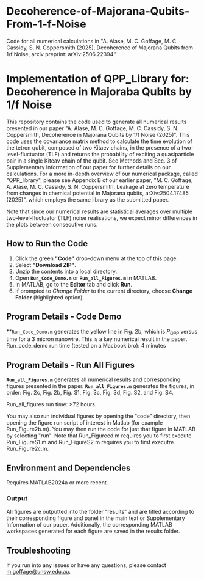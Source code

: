 # Decoherence-of-Majorana-Qubits-From-1-f-Noise
Code for all numerical calculations in "A. Alase, M. C. Goffage, M. C. Cassidy, S. N. Coppersmith (2025), Decoherence of Majorana Qubits from 1/f Noise, arxiv preprint: 	arXiv:2506.22394."
# Implementation of QPP_Library for: Decoherence in Majoraba Qubits by 1/f Noise

This repository contains the code used to generate all numerical results presented in our paper "A. Alase, M. C. Goffage, M. C. Cassidy, S. N. Coppersmith, Decoherence in Majorana Qubits by 1/f Noise (2025)". This code uses the covariance matrix method to calculate the time evolution of the tetron qubit, composed of two Kitaev chains, in the presence of a two-level-fluctuator (TLF) and returns the probability of exciting a quasiparticle pair in a single Kiteav chain of the qubit. See Methods and Sec. 3 of Supplementary Information of our paper for further details on our calculations. For a more in-depth overview of our numerical package, called "QPP_library", please see Appendix B of our earlier paper, "M. C. Goffage, A. Alase, M. C. Cassidy, S. N. Coppersmith, Leakage at zero temperature from changes in chemical potential in Majorana qubits, arXiv:2504.17485 (2025)", which employs the same library as the submitted paper. 

Note that since our numerical results are statistical averages over multiple two-level-fluctuator (TLF) noise realisations, we expect minor differences in the plots between consecutive runs. 

## How to Run the Code
1. Click the green **"Code"** drop-down menu at the top of this page.  
2. Select **"Download ZIP"**.  
3. Unzip the contents into a local directory.  
4. Open **`Run_Code_Demo.m`** or **`Run_all_Figures.m`** in MATLAB.  
5. In MATLAB, go to the **Editor** tab and click **Run**.  
6. If prompted to *Change Folder* to the current directory, choose **Change Folder** (highlighted option).  

## Program Details - Code Demo
**`Run_Code_Demo.m` generates the yellow line in Fig. 2b, which is $P_{QPP}$ versus time for a 3 micron nanowire. This is a key numerical result in the paper. 
Run_code_demo run time (tested on a Macbook bro): 4 minutes

## Program Details - Run All Figures
**`Run_all_Figures.m`** generates all numerical results and corresponding figures presented in the paper. **`Run_all_Figures.m`** generates the figures, in order: Fig. 2c, Fig. 2b, Fig. S1, Fig. 3c, Fig. 3d, Fig. S2, and Fig. S4. 

Run_all_figures run time: >72 hours. 

You may also run individual figures by opening the "code" directory, then opening the figure run script of interest in Matlab (for example Run_Figure2b.m). You may then run the code for just that figure in MATLAB by selecting "run". Note that Run_Figurecd.m requires you to first execute Run_FigureS1.m and Run_FigureS2.m requires you to first executre Run_Figure2c.m. 

## Environment and Dependencies

Requires MATLAB2024a or more recent. 

### Output
All figures are outputted into the folder "results" and are titled according to their corresponding figure and panel in the main text or Supplementary Information of our paper. Additionally, the corresponding MATLAB workspaces generated for each figure are saved in the results folder. 

## Troubleshooting

If you run into any issues or have any questions, please contact m.goffage@unsw.edu.au. 
